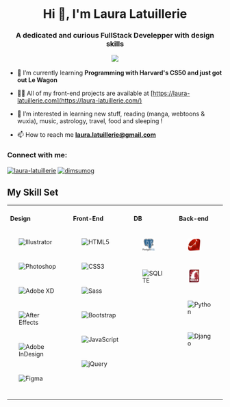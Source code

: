 <h1 align="center">Hi 👋, I'm Laura Latuillerie</h1>
<h3 align="center">A dedicated and curious FullStack Develepper with design skills</h3>
<p align="center">
<a href="https://laura-latuillerie.fr">
  <img src="https://res.cloudinary.com/laura-latuillerie/image/upload/v1666105264/mini_room_q4coiy.png" width="50%">
  </a></p>
 
- 🌱 I’m currently learning **Programming with Harvard's CS50 and just got out Le Wagon**

- 👨‍💻 All of my front-end projects are available at [https://laura-latuillerie.com](https://laura-latuillerie.com/)

- 👀 I’m interested in learning new stuff, reading (manga, webtoons & wuxia), music, astrology, travel, food and sleeping !

- 📫 How to reach me **laura.latuillerie@gmail.com**

<h3 align="left">Connect with me:</h3>
<p align="left">
<a href="https://linkedin.com/in/laura-latuillerie" target="blank"><img align="center" src="https://raw.githubusercontent.com/rahuldkjain/github-profile-readme-generator/master/src/images/icons/Social/linked-in-alt.svg" alt="laura-latuillerie" height="30" width="40" /></a>
<a href="https://instagram.com/dimsumog" target="blank"><img align="center" src="https://raw.githubusercontent.com/rahuldkjain/github-profile-readme-generator/master/src/images/icons/Social/instagram.svg" alt="dimsumog" height="30" width="40" /></a>
</p>

## My Skill Set  
<table><tr><td valign="top">

#### Design  
<div align="left">  
<img style="margin: 20px" src="https://profilinator.rishav.dev/skills-assets/adobe_illustrator-icon.svg" alt="Illustrator" height="30" />  
<img style="margin: 20px" src="https://profilinator.rishav.dev/skills-assets/photoshop-plain.svg" alt="Photoshop" height="30" />  
<img style="margin: 20px" src="https://profilinator.rishav.dev/skills-assets/adobexd.png" alt="Adobe XD" height="30" />  
<img style="margin: 20px" src="https://profilinator.rishav.dev/skills-assets/aftereffects.png" alt="After Effects" height="30" />  
 <img style="margin: 20px" src="https://profilinator.rishav.dev/skills-assets/adobeindesign.svg" alt="Adobe InDesign" height="30" />
<img style="margin: 20px" src="https://profilinator.rishav.dev/skills-assets/figma-icon.svg" alt="Figma" height="30" />  
</div>
<br/>
</td><td valign="top">

####  Front-End  
<div align="left">  
<img style="margin: 20px" src="https://profilinator.rishav.dev/skills-assets/html5-original-wordmark.svg" alt="HTML5" height="30" />  
<img style="margin: 20px" src="https://profilinator.rishav.dev/skills-assets/css3-original-wordmark.svg" alt="CSS3" height="30" />  
<img style="margin: 20px" src="https://profilinator.rishav.dev/skills-assets/sass-original.svg" alt="Sass" height="30" />  
<img style="margin: 20px" src="https://profilinator.rishav.dev/skills-assets/bootstrap-plain.svg" alt="Bootstrap" height="30" />  
<img style="margin: 20px" src="https://profilinator.rishav.dev/skills-assets/javascript-original.svg" alt="JavaScript" height="30" />  
<img style="margin: 20px" src="https://profilinator.rishav.dev/skills-assets/jquery.png" alt="jQuery" height="30" />  
</div>
<br/>
</td><td valign="top">
  
#### DB 
<div align="left">  
<img style="margin: 20px" src="https://raw.githubusercontent.com/devicons/devicon/master/icons/postgresql/postgresql-original-wordmark.svg" alt="PostgreSQL Icon" height="30" />  
<img style="margin: 20px" src="https://www.vectorlogo.zone/logos/sqlite/sqlite-icon.svg" alt="SQLITE" height="30" />
</div>
<br/>
</td><td valign="top">

####  Back-end  
<div align="left">
<img style="margin: 20px" src="https://raw.githubusercontent.com/devicons/devicon/master/icons/ruby/ruby-original.svg" alt="Ruby" height="30" />  
<img style="margin: 20px" src="https://raw.githubusercontent.com/devicons/devicon/master/icons/rails/rails-original-wordmark.svg" alt="Rails" height="30" />  
<img style="margin: 20px" src="https://profilinator.rishav.dev/skills-assets/python-original.svg" alt="Python" height="30" />  
<img style="margin: 20px" src="https://profilinator.rishav.dev/skills-assets/django-original.svg" alt="Django" height="30" />  
</div>
<br/>
</td></tr></table>  
